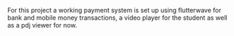 For this project a working payment system is set up using flutterwave for bank and mobile money transactions, a video player for the student as well as a pdj viewer for now.
